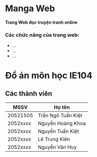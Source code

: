# Manga Web
#### Trang Web đọc truyện tranh online
### Các chức năng của trang web:
- ...
- ...
- ...
# Đồ án môn học IE104
## Các thành viên
| MSSV | Họ tên |
| --- | ----------- |
| 20521505| Trần Ngô Tuấn Kiệt |
| 2052xxxx | Nguyễn Hoàng Khoa |
| 2052xxxx | Nguyễn Tuấn Kiệt |
| 2052xxxx | Lê Trung Kiên |
| 2052xxxx | Nguyễn Văn Huy |
